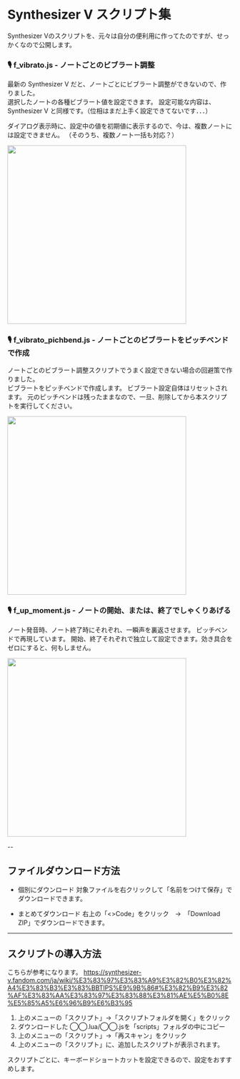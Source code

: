 
# Synthesizer V スクリプト集

Synthesizer Vのスクリプトを、元々は自分の便利用に作ってたのですが、せっかくなので公開します。

### 🎙️ f_vibrato.js - ノートごとのビブラート調整
最新の Synthesizer V だと、ノートごとにビブラート調整ができないので、作りました。  
選択したノートの各種ビブラート値を設定できます。
設定可能な内容は、Synthesizer V と同様です。（位相はまだ上手く設定できてないです．．．）

ダイアログ表示時に、設定中の値を初期値に表示するので、今は、複数ノートには設定できません。
（そのうち、複数ノート一括も対応？）

<img src="https://github.com/hm-add9/synthesizer_v_script/assets/127062996/3dfeec62-450b-41cb-9e4d-b7921138fd42" width="400">

### 🎙️ f_vibrato_pichbend.js - ノートごとのビブラートをピッチベンドで作成
ノートごとのビブラート調整スクリプトでうまく設定できない場合の回避策で作りました。  
ビブラートをピッチベンドで作成します。
ビブラート設定自体はリセットされます。
元のピッチベンドは残ったままなので、一旦、削除してから本スクリプトを実行してください。

<img src="https://github.com/hm-add9/synthesizer_v_script/assets/127062996/2e982759-09b8-4753-a722-390a455e3d51" width="400">

### 🎙️ f_up_moment.js - ノートの開始、または、終了でしゃくりあげる
ノート発音時、ノート終了時にそれぞれ、一瞬声を裏返させます。
ピッチベンドで再現しています。
開始、終了それぞれで独立して設定できます。効き具合をゼロにすると、何もしません。

<img src="https://github.com/hm-add9/synthesizer_v_script/assets/127062996/1befc19d-4d3c-45a5-a66e-455ecfe9b730" width="400">

--

## ファイルダウンロード方法
* 個別にダウンロード
対象ファイルを右クリックして「名前をつけて保存」でダウンロードできます。

* まとめてダウンロード
右上の「<>Code」をクリック　→　「Download ZIP」でダウンロードできます。

---

## スクリプトの導入方法
こちらが参考になります。
https://synthesizer-v.fandom.com/ja/wiki/%E3%83%97%E3%83%A9%E3%82%B0%E3%82%A4%E3%83%B3%E3%83%BBTIPS%E9%9B%86#%E3%82%B9%E3%82%AF%E3%83%AA%E3%83%97%E3%83%88%E3%81%AE%E5%B0%8E%E5%85%A5%E6%96%B9%E6%B3%95

1. 上のメニューの「スクリプト」→「スクリプトフォルダを開く」をクリック
1. ダウンロードした ◯◯.lua/◯◯.jsを「scripts」フォルダの中にコピー
1. 上のメニューの「スクリプト」→「再スキャン」をクリック
1. 上のメニューの「スクリプト」に、追加したスクリプトが表示されます。

スクリプトごとに、キーボードショートカットを設定できるので、設定をおすすめします。

